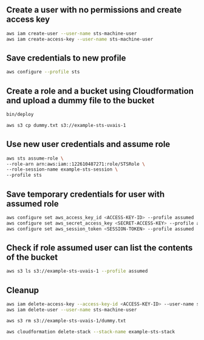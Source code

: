 ## Create a user with no permissions and create access key

```sh
aws iam create-user --user-name sts-machine-user
aws iam create-access-key --user-name sts-machine-user
```

## Save credentials to new profile

```sh
aws configure --profile sts
```

## Create a role and a bucket using Cloudformation and upload a dummy file to the bucket

```sh
bin/deploy

aws s3 cp dummy.txt s3://example-sts-uvais-1
```

## Use new user credentials and assume role

```sh
aws sts assume-role \
--role-arn arn:aws:iam::122610487271:role/STSRole \
--role-session-name example-sts-session \
--profile sts
```

## Save temporary credentials for user with assumed role

```sh
aws configure set aws_access_key_id <ACCESS-KEY-ID> --profile assumed
aws configure set aws_secret_access_key <SECRET-ACCESS-KEY> --profile assumed
aws configure set aws_session_token <SESSION-TOKEN> --profile assumed
```

## Check if role assumed user can list the contents of the bucket

```sh
aws s3 ls s3://example-sts-uvais-1 --profile assumed
```

## Cleanup

```sh
aws iam delete-access-key --access-key-id <ACCESS-KEY-ID> --user-name sts-machine-user
aws iam delete-user --user-name sts-machine-user

aws s3 rm s3://example-sts-uvais-1/dummy.txt

aws cloudformation delete-stack --stack-name example-sts-stack
```
